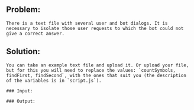 ## Problem:

    There is a text file with several user and bot dialogs. It is necessary to isolate those user requests to which the bot could not give a correct answer.

## Solution:

    You can take an example text file and upload it. Or upload your file, but for this you will need to replace the values: `countSymbols, findFirst, findSecond`, with the ones that suit you (the description of the variables is in `script.js`).

    ### Input:

    ### Output: